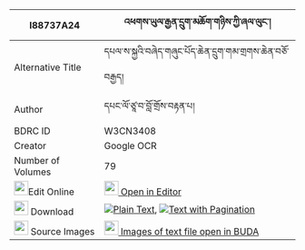 |I88737A24|འཕགས་ཡུལ་རྒྱན་དྲུག་མཆོག་གཉིས་ཀྱི་ཞལ་ལུང་། 
| --- | --- 
|Alternative Title |དཔལ་ས་སྐྱའི་བཞེད་གཞུང་པོད་ཆེན་དྲུག་གམ་གྲགས་ཆེན་བཅོ་བརྒྱད།
|Author| དཔང་ལོ་ཙཱ་བ་བློ་གྲོས་བརྟན་པ།
|BDRC ID | W3CN3408
|Creator | Google OCR
|Number of Volumes| 79
|<img width="25" src="https://img.icons8.com/color/25/000000/edit-property.png">Edit Online| [<img width="25" src="https://avatars.githubusercontent.com/u/45091458?s=200&v=4"> Open in Editor](http://editor.openpecha.org/I88737A24)
|<img width="25" src="https://img.icons8.com/fluent/48/000000/download-2.png"/>  Download | [![](https://img.icons8.com/color/20/000000/txt.png)Plain Text](https://github.com/Openpecha/I88737A24/releases/download/v1/pakyul_gyen_druk_choknyi_kyi_s_plain_I88737A24.zip), [![](https://img.icons8.com/color/20/000000/txt.png)Text with Pagination](https://github.com/Openpecha/I88737A24/releases/download/v1/pakyul_gyen_druk_choknyi_kyi_s_pages_I88737A24.zip)
|<img width="25" src="https://img.icons8.com/plasticine/100/000000/pictures-folder.png"/>  Source Images | [<img width="25" src="https://library.bdrc.io/icons/BUDA-small.svg"> Images of text file open in BUDA](https://library.bdrc.io/show/bdr:W3CN3408)